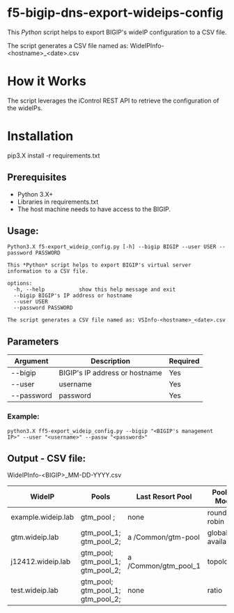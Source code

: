 
# f5-bigip-dns-export-wideips-config

This *Python* script helps to export BIGIP's wideIP configuration to a CSV file.

The script generates a CSV file named as: WideIPInfo-\<hostname\>_\<date\>.csv

# How it Works

The script leverages the iControl REST API to retrieve the configuration of the wideIPs.

# Installation

pip3.X install -r requirements.txt

## Prerequisites

* Python 3.X+
* Libraries in requirements.txt
* The host machine needs to have access to the BIGIP.

## Usage:
```
Python3.X f5-export_wideip_config.py [-h] --bigip BIGIP --user USER --password PASSWORD

This *Python* script helps to export BIGIP's virtual server information to a CSV file.

options:
  -h, --help           show this help message and exit
  --bigip BIGIP's IP address or hostname
  --user USER
  --password PASSWORD

The script generates a CSV file named as: VSInfo-<hostname>_<date>.csv
```
## Parameters

| Argument | Description | Required |
|----------|-------------|----------|
| --bigip | BIGIP's IP address or hostname | Yes | 
| --user | username | Yes |
| --password | password | Yes |


### Example:
```
python3.X ff5-export_wideip_config.py --bigip "<BIGIP's management IP>" --user "<username>" --passw "<password>"          
```

## Output - CSV file: 
WideIPInfo-\<BIGIP\>_MM-DD-YYYY.csv

| **WideIP**         | **Pools**                                                                               | **Last Resort Pool** | **Pool LB Mode**    | **Persistence** | **Persistence TTL** | **Persistence CIDR IPv4** | **Persistence CIDR IPv6** | **iRules**         |
|--------------------|-----------------------------------------------------------------------------------------|----------------------|---------------------|-----------------|---------------------|---------------------------|---------------------------|--------------------|
| example.wideip.lab | gtm_pool ;                                                             | none                 | round-robin         | disabled        | Not Apply           | NA                 | NA                 | none               |
| gtm.wideip.lab     | gtm_pool_1; gtm_pool_2;                            | a /Common/gtm-pool   | global-availability | enabled         | 3600                | 24                        | 64                        | "/Common/_iRule, " |
| j12412.wideip.lab  | gtm_pool; gtm_pool_1; gtm_pool_2; | a /Common/gtm_pool_1 | topology            | enabled         | 1564                | 32                        | 578                       | none               |
| test.wideip.lab    | gtm_pool; gtm_pool_1; gtm_pool_2; | none                 | ratio               | disabled        | NA           | NA                 | NA                 | "/Common/_iRule, " |


